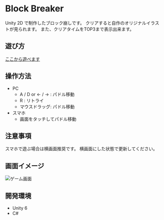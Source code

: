 # Block Breaker
Unity 2D で制作したブロック崩しです。
クリアすると自作のオリジナルイラストが見られます。
また、クリアタイムをTOP3まで表示出来ます。


## 遊び方
[ここから遊べます](https://skyreach114.github.io/BlockBreaker/)


## 操作方法
- PC  
  - A / D or ← / → : パドル移動
  - R : リトライ
  - マウスドラッグ: パドル移動  
- スマホ  
  - 画面をタッチしてパドル移動


## 注意事項
スマホで遊ぶ場合は横画面推奨です。
横画面にした状態で更新してください。


## 画面イメージ
 ![ゲーム画面](https://github.com/user-attachments/assets/52671912-b0a1-4b67-9202-1afa18da2802)


## 開発環境
- Unity 6
- C#
